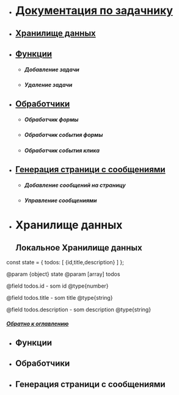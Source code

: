 
* # [Документация по задачнику](#home) <a name="home"/>

* ## [Хранилище данных](#Хранилище)
 
* ## [Функции](#Функции) 
    * ##### Добавление задачи
    * ##### Удаление задачи
        
* ## [Обработчики](#Обработчики)   
    * ##### Обработчик формы
    * ##### Обработчик события формы
    * ##### Обработчик события клика
    
* ## [Генерация страници с сообщениями](#Генерация)
     * ##### Добавление сообщений на страницу
     * ##### Управление сообщениями
     

<a name="Хранилище"/>

* #  Хранилище данных
    
    ## Локальное Хранилище данных 
    
    

const state = { todos: [ {id,title,description} ] };
     
  @param {object} state
  @param [array] todos
     
  @field todos.id - som id @type{number}
  
  @field todos.title - som title @type{string}
  
  @field todos.description - som description @type{string}
  
  
    
   ##### [Обратно к оглавлению](#home)
   
<a name="Функции"/>

* ## Функции

<a name="Обработчики"/>

* ## Обработчики


<a name="Генерация"/>

* ## Генерация страници с сообщениями